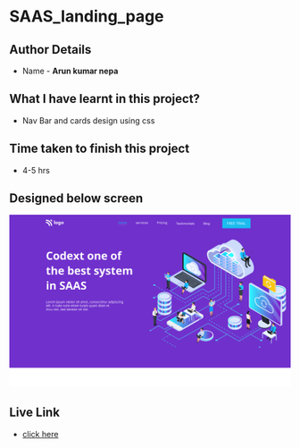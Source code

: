 # SAAS_landing_page

## Author Details
- Name  -  __Arun kumar nepa__

## What I have learnt in this project?

- Nav Bar and cards design using css

## Time taken to finish this project
- 4-5 hrs

## Designed below screen
![home page](./thumbnail.png)

## Live Link
- [click here](https://arunpagedesign13.netlify.app)
